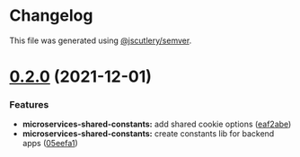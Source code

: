 # Changelog

This file was generated using [@jscutlery/semver](https://github.com/jscutlery/semver).

# [0.2.0](https://github.com/getlarge/ticketing/compare/v0.1.0...v0.2.0) (2021-12-01)


### Features

* **microservices-shared-constants:** add shared cookie options ([eaf2abe](https://github.com/getlarge/ticketing/commit/eaf2abe843fd548d31a6b5bbffb22eb0bf355b0c))
* **microservices-shared-constants:** create constants lib for backend apps ([05eefa1](https://github.com/getlarge/ticketing/commit/05eefa1d13145e7dd2b6666a971b8d6ddf1b1aeb))

